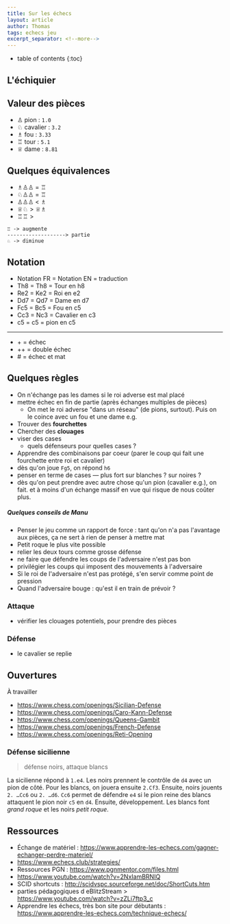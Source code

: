 ```yaml
---
title: Sur les échecs
layout: article
author: Thomas
tags: echecs jeu
excerpt_separator: <!--more-->
---
```

* table of contents
{:toc}

## L'échiquier ##

## Valeur des pièces ##
- ♙ pion : `1.0`
- ♘ cavalier : `3.2`
- ♗ fou : `3.33`
- ♖ tour : `5.1`
- ♕ dame : `8.81`

## Quelques équivalences ##

- ♗♙♙ = ♖
- ♘♙♙ = ♖
- ♙♙♙ < ♗
- ♕♘ > ♕♗
- ♖♖ > 

``` text
♖ -> augmente
-------------------> partie
♘ -> diminue
```
## Notation ##

- Notation FR = Notation EN = traduction
- Th8 = Th8 = Tour en h8
- Re2 = Ke2 = Roi en e2
- Dd7 = Qd7 = Dame en d7
- Fc5 = Bc5 = Fou en c5
- Cc3 = Nc3 = Cavalier en c3
- c5 = c5 = pion en c5

---

- \+ = échec
- ++ = double échec
- \# = échec et mat

## Quelques règles ##

- On n'échange pas les dames si le roi adverse est mal placé
- mettre échec en fin de partie (après échanges multiples de pièces)
  - On met le roi adverse "dans un réseau" (de pions, surtout). Puis on le coince avec un fou et une dame e.g.
- Trouver des **fourchettes**
- Chercher des **clouages**
- viser des cases
  - quels défenseurs pour quelles cases ?
- Apprendre des combinaisons par coeur (parer le coup qui fait une fourchette entre roi et cavalier)
- dès qu'on joue `Fg5`, on répond `h6`
- penser en terme de cases ― plus fort sur blanches ? sur noires ?
- dès qu'on peut prendre avec autre chose qu'un pion (cavalier e.g.), on fait. et à moins d'un échange massif en vue qui risque de nous coûter plus.

##### Quelques conseils de Manu #####

- Penser le jeu comme un rapport de force : tant qu'on n'a pas l'avantage aux pièces, ça ne sert à rien de penser à mettre mat
- Petit roque le plus vite possible
- relier les deux tours comme grosse défense
- ne faire que défendre les coups de l'adversaire n'est pas bon 
- privilégier les coups qui imposent des mouvements à l'adversaire
- Si le roi de l'adversaire n'est pas protégé, s'en servir comme point de pression
- Quand l'adversaire bouge : qu'est il en train de prévoir ?


### Attaque ###
- vérifier les clouages potentiels, pour prendre des pièces

### Défense ###
- le cavalier se replie

## Ouvertures ##

À travailler
- <https://www.chess.com/openings/Sicilian-Defense>
- <https://www.chess.com/openings/Caro-Kann-Defense>
- <https://www.chess.com/openings/Queens-Gambit>
- <https://www.chess.com/openings/French-Defense>
- <https://www.chess.com/openings/Reti-Opening>

### Défense sicilienne ###

> défense noirs, attaque blancs

La sicilienne répond à `1.e4`. Les noirs prennent le contrôle de `d4` avec un pion de côté.
Pour les blancs, on jouera ensuite `2.Cf3`. Ensuite, noirs jouents `2. …Cc6` ou `2. …d6`. `Cc6` permet de défendre `e4` si le pion reine des blancs attaquent le pion noir `c5` en `d4`.
Ensuite, développement. Les blancs font *grand roque* et les noirs *petit roque*.

## Ressources ##
- Échange de matériel : <https://www.apprendre-les-echecs.com/gagner-echanger-perdre-materiel/>
- <https://www.echecs.club/strategies/>
- Ressources PGN : <https://www.pgnmentor.com/files.html>
- <https://www.youtube.com/watch?v=2NxIamBRNIQ>
- SCID shortcuts : <http://scidvspc.sourceforge.net/doc/ShortCuts.htm>
- parties pédagogiques d eBlitzStream > <https://www.youtube.com/watch?v=zZLi7ftp3_c> 
- Apprendre les échecs, très bon site pour débutants : <https://www.apprendre-les-echecs.com/technique-echecs/>
